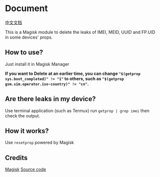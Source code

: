 # Document
[中文文档](https://github.com/RiwiHow/DeleteProps/blob/master/Doc/Chinese%20Simplified.md)

This is a Magisk module to delete the leaks of IMEI, MEID, UUID and FP.UID in some devices' props.
## How to use?
Just install it in Magisk Manager

**If you want to Delete at an earlier time, you can change `"$(getprop sys.boot_completed)" != "1"` to others, such as `"$(getprop gsm.sim.operator.iso-country)" != "cn"`.**
## Are there leaks in my device?
Use terminal application (such as Termux) run `getprop | grep imei` then check the output.
## How it works?
Use `resetprop` powered by Magisk
## Credits
[Magisk](https://github.com/topjohnwu/Magisk)
[Source code](https://t.me/CodeOfMeowCat/255710)
